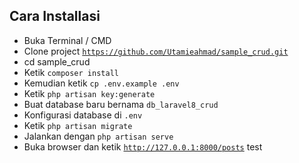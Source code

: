 ## Cara Installasi

- Buka Terminal / CMD
- Clone project <code>https://github.com/Utamieahmad/sample_crud.git</code>
- cd sample_crud
- Ketik <code>composer install</code>
- Kemudian ketik <code>cp .env.example .env</code>
- Ketik <code>php artisan key:generate</code>
- Buat database baru bernama <code>db_laravel8_crud</code>
- Konfigurasi database di <code>.env</code>
- Ketik <code>php artisan migrate</code>
- Jalankan dengan <code>php artisan serve</code>
- Buka browser dan ketik <code>http://127.0.0.1:8000/posts</code>
test
